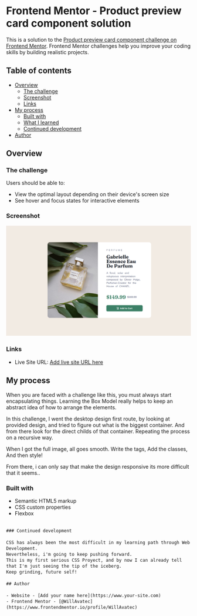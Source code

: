 # Frontend Mentor - Product preview card component solution

This is a solution to the [Product preview card component challenge on Frontend Mentor](https://www.frontendmentor.io/challenges/product-preview-card-component-GO7UmttRfa). Frontend Mentor challenges help you improve your coding skills by building realistic projects. 

## Table of contents

- [Overview](#overview)
  - [The challenge](#the-challenge)
  - [Screenshot](#screenshot)
  - [Links](#links)
- [My process](#my-process)
  - [Built with](#built-with)
  - [What I learned](#what-i-learned)
  - [Continued development](#continued-development)
- [Author](#author)

## Overview

### The challenge

Users should be able to:

- View the optimal layout depending on their device's screen size
- See hover and focus states for interactive elements

### Screenshot

![](./screenshot.png)

### Links

- Live Site URL: [Add live site URL here](https://your-live-site-url.com)

## My process

When you are faced with a challenge like this, you must always start encapsulating things.
Learning the Box Model really helps to keep an abstract idea of how to arrange the elements.

In this challenge, I went the desktop design first route, by looking at provided design, and tried to figure out what is the biggest container.
And from there look for the  direct childs of that container.
Repeating the process on a recursive way.

When I got the full image, all goes smooth.
   Write the tags,
   Add the classes,
   And then style!

From there, i can only say that make the design responsive its more difficult that it seems..

### Built with

- Semantic HTML5 markup
- CSS custom properties
- Flexbox
```

### Continued development

CSS has always been the most difficult in my learning path through Web Development.
Nevertheless, i'm going to keep pushing forward.
This is my first serious CSS Proyect, and by now I can already tell that I'm just seeing the tip of the iceberg.
Keep grinding, future self!

## Author

- Website - [Add your name here](https://www.your-site.com)
- Frontend Mentor - [@WillAvatec](https://www.frontendmentor.io/profile/WillAvatec)
